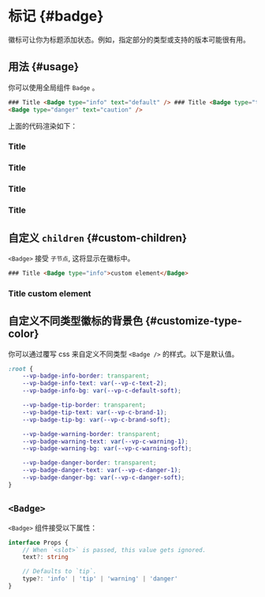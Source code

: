 # 标记 {#badge}

徽标可让你为标题添加状态。例如，指定部分的类型或支持的版本可能很有用。

## 用法 {#usage}

你可以使用全局组件 `Badge` 。

```html
### Title <Badge type="info" text="default" /> ### Title <Badge type="tip" text="^1.9.0" /> ### Title <Badge type="warning" text="beta" /> ### Title
<Badge type="danger" text="caution" />
```

上面的代码渲染如下：

### Title <Badge type="info" text="default" />

### Title <Badge type="tip" text="^1.9.0" />

### Title <Badge type="warning" text="beta" />

### Title <Badge type="danger" text="caution" />

## 自定义 `children` {#custom-children}

`<Badge>` 接受 `子节点`, 这将显示在徽标中。

```html
### Title <Badge type="info">custom element</Badge>
```

### Title <Badge type="info">custom element</Badge>

## 自定义不同类型徽标的背景色 {#customize-type-color}

你可以通过覆写 css 来自定义不同类型 `<Badge />` 的样式。以下是默认值。

```css
:root {
	--vp-badge-info-border: transparent;
	--vp-badge-info-text: var(--vp-c-text-2);
	--vp-badge-info-bg: var(--vp-c-default-soft);

	--vp-badge-tip-border: transparent;
	--vp-badge-tip-text: var(--vp-c-brand-1);
	--vp-badge-tip-bg: var(--vp-c-brand-soft);

	--vp-badge-warning-border: transparent;
	--vp-badge-warning-text: var(--vp-c-warning-1);
	--vp-badge-warning-bg: var(--vp-c-warning-soft);

	--vp-badge-danger-border: transparent;
	--vp-badge-danger-text: var(--vp-c-danger-1);
	--vp-badge-danger-bg: var(--vp-c-danger-soft);
}
```

## `<Badge>`

`<Badge>` 组件接受以下属性：

```ts
interface Props {
	// When `<slot>` is passed, this value gets ignored.
	text?: string

	// Defaults to `tip`.
	type?: 'info' | 'tip' | 'warning' | 'danger'
}
```
